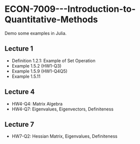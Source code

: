 # ECON-7009---Introduction-to-Quantitative-Methods

Demo some examples in Julia.

## Lecture 1

- Definition 1.2.1: Example of Set Operation
- Example 1.5.2 (HW1-Q3)
- Example 1.5.9 (HW1-Q4Q5)
- Example 1.5.11

## Lecture 4

- HW4-Q4: Matrix Algebra
- HW4-Q7: Eigenvalues, Eigenvectors, Definiteness

## Lecture 7

- HW7-Q2: Hessian Matrix, Eigenvalues, Definiteness

